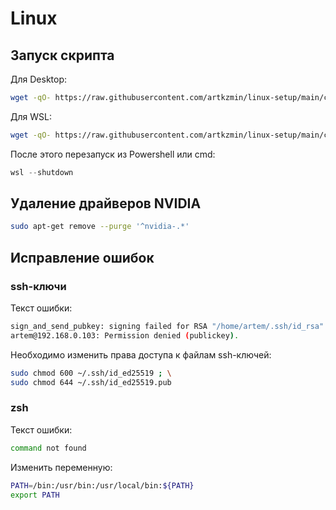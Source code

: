 # Linux


## Запуск скрипта
Для Desktop:
```bash
wget -qO- https://raw.githubusercontent.com/artkzmin/linux-setup/main/client/setup-desktop.sh | bash
```
Для WSL:
```bash
wget -qO- https://raw.githubusercontent.com/artkzmin/linux-setup/main/client/setup-wsl.sh | bash
```
После этого перезапуск из Powershell или cmd:
```ps1
wsl --shutdown
```


## Удаление драйверов NVIDIA
```bash
sudo apt-get remove --purge '^nvidia-.*'
```


## Исправление ошибок
### ssh-ключи
Текст ошибки:
```bash
sign_and_send_pubkey: signing failed for RSA "/home/artem/.ssh/id_rsa" from agent: agent refused operation
artem@192.168.0.103: Permission denied (publickey).
```
Необходимо изменить права доступа к файлам ssh-ключей:
```bash
sudo chmod 600 ~/.ssh/id_ed25519 ; \
sudo chmod 644 ~/.ssh/id_ed25519.pub
```
### zsh
Текст ошибки:
```bash
command not found
```
Изменить переменную:
```bash
PATH=/bin:/usr/bin:/usr/local/bin:${PATH}
export PATH
```
